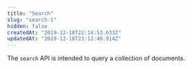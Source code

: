 ```yaml
---
title: "Search"
slug: "search-1"
hidden: false
createdAt: "2019-12-18T22:14:53.633Z"
updatedAt: "2019-12-18T23:12:40.914Z"
---
```

The ```search``` API is intended to query a collection of documents.